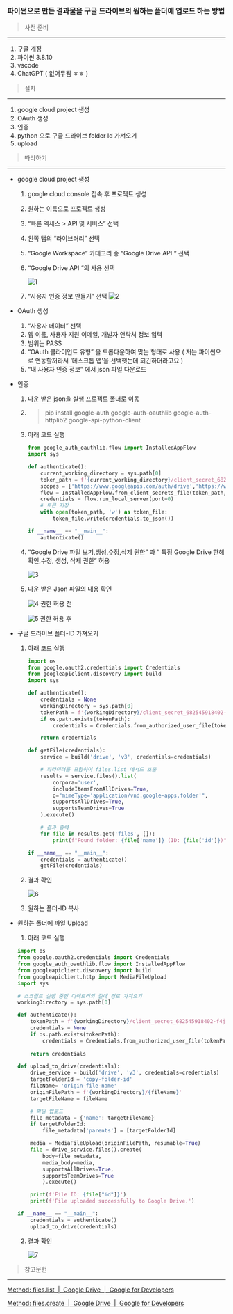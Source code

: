 ### 파이썬으로 만든 결과물을 구글 드라이브의 원하는 폴더에 업로드 하는 방법

> 사전 준비
> 

---

1. 구글 계정
2. 파이썬 3.8.10
3. vscode 
4. ChatGPT ( 없어두됨 ㅎㅎ )

> 절차
> 

---

1. google cloud project 생성
2. OAuth 생성
3. 인증
4. python 으로 구글 드라이브  folder Id 가져오기
5. upload

> 따라하기
> 

---

- google cloud project 생성
    1. google cloud console 접속 후 프로젝트 생성
    2. 원하는 이름으로 프로젝트 생성
    3. “빠른 엑세스 > API 및 서비스” 선택
    4. 왼쪽 탭의 “라이브러리” 선택
    5. “Google Workspace” 카테고리 중 “Google Drive API “ 선택
    6. “Google Drive API “의  사용 선택
    
        ![1](https://github.com/baaaaaaaaaaaaam/google_drive_upload/assets/57000871/c4a35971-4855-48ad-91a6-f69e061fd3e2)
    7. “사용자 인증 정보 만들기” 선택
        ![2](https://github.com/baaaaaaaaaaaaam/google_drive_upload/assets/57000871/69cacd19-6832-457a-ae99-17a060ee11f6)
        
- OAuth 생성
    1. “사용자 데이터” 선택
    2. 앱 이름, 사용자 지원 이메일, 개발자 연락처 정보 입력
    3. 범위는 PASS
    4. “OAuth 클라이언트 유형” 을 드롭다운하여 맞는 형태로 사용 ( 저는 파이썬으로 연동할꺼라서 ‘데스크톱 앱’을 선택햇는데 되긴하더라고요 )
    5. “내 사용자 인증 정보” 에서 json 파일 다운로드
- 인증
    1. 다운 받은 json을 실행 프로젝트 폴더로 이동
    2. > pip install google-auth google-auth-oauthlib google-auth-httplib2 google-api-python-client
    3. 아래 코드 실행
        
        ```python
        from google_auth_oauthlib.flow import InstalledAppFlow
        import sys
        
        def authenticate():
            current_working_directory = sys.path[0]
            token_path = f'{current_working_directory}/client_secret_682545918402-f4jk0qls9593q517prjasj1rf85l3841.apps.googleusercontent.com.json'
            scopes = ['https://www.googleapis.com/auth/drive','https://www.googleapis.com/auth/drive.file']
            flow = InstalledAppFlow.from_client_secrets_file(token_path, scopes)
            credentials = flow.run_local_server(port=0)
            # 토큰 저장
            with open(token_path, 'w') as token_file:
                token_file.write(credentials.to_json())
        
        if __name__ == "__main__":
            authenticate()
        ```
        
    4. “Google Drive 파일 보기,생성,수정,삭제 권한” 과 “ 특정 Google Drive 한해 확인,수정, 생성, 삭제 권한” 허용
        
        ![3](https://github.com/baaaaaaaaaaaaam/google_drive_upload/assets/57000871/65471691-e68c-41d3-965a-e30e28ca3365)

        
    5. 다운 받은 Json 파일의 내용 확인
        
        ![4](https://github.com/baaaaaaaaaaaaam/google_drive_upload/assets/57000871/30369c94-b257-4160-8d19-7bcface6334d)
        권한 허용 전
        
        ![5](https://github.com/baaaaaaaaaaaaam/google_drive_upload/assets/57000871/9e0efee4-ca5a-46f1-ade9-4ce59d2da1e4)
        권한 허용 후
        
- 구글 드라이브 폴더-ID 가져오기
    1. 아래 코드 실행
        
        ```python
        import os
        from google.oauth2.credentials import Credentials
        from googleapiclient.discovery import build
        import sys
        
        def authenticate():
            credentials = None
            workingDirectory = sys.path[0]
            tokenPath = f'{workingDirectory}/client_secret_682545918402-f4jk0qls9593q517prjasj1rf85l3841.apps.googleusercontent.com.json'
            if os.path.exists(tokenPath):
                credentials = Credentials.from_authorized_user_file(tokenPath)
        
            return credentials
        
        def getFile(credentials):
            service = build('drive', 'v3', credentials=credentials)
        
            # 파라미터를 포함하여 files.list 메서드 호출
            results = service.files().list(
                corpora='user',
                includeItemsFromAllDrives=True,
                q="mimeType='application/vnd.google-apps.folder'",
                supportsAllDrives=True,
                supportsTeamDrives=True
            ).execute()
        
            # 결과 출력
            for file in results.get('files', []):
                print(f"Found folder: {file['name']} (ID: {file['id']})")
        
        if __name__ == "__main__":
            credentials = authenticate()
            getFile(credentials)
        ```
        
    2. 결과 확인
        
        ![6](https://github.com/baaaaaaaaaaaaam/google_drive_upload/assets/57000871/c61eb79f-69f8-4b9a-a86d-65c1564fc345)

        
    3. 원하는 폴더-ID 복사 
- 원하는 폴더에 파일  Upload
    1. 아래 코드 실행
    
    ```python
    import os
    from google.oauth2.credentials import Credentials
    from google_auth_oauthlib.flow import InstalledAppFlow
    from googleapiclient.discovery import build
    from googleapiclient.http import MediaFileUpload
    import sys
    
    # 스크립트 실행 중인 디렉토리의 절대 경로 가져오기
    workingDirectory = sys.path[0]
    
    def authenticate():
        tokenPath = f'{workingDirectory}/client_secret_682545918402-f4jk0qls9593q517prjasj1rf85l3841.apps.googleusercontent.com.json'
        credentials = None
        if os.path.exists(tokenPath):
            credentials = Credentials.from_authorized_user_file(tokenPath)
        
        return credentials
    
    def upload_to_drive(credentials):
        drive_service = build('drive', 'v3', credentials=credentials)
        targetFolderId = 'copy-folder-id'
        fileName= 'origin-file-name'
        originFilePath = f'{workingDirectory}/{fileName}'
        targetFileName = fileName
    
        # 파일 업로드
        file_metadata = {'name': targetFileName}
        if targetFolderId:
            file_metadata['parents'] = [targetFolderId]
    
        media = MediaFileUpload(originFilePath, resumable=True)
        file = drive_service.files().create(
            body=file_metadata, 
            media_body=media,
            supportsAllDrives=True,
            supportsTeamDrives=True
            ).execute()
    
        print(f'File ID: {file["id"]}')
        print(f'File uploaded successfully to Google Drive.')
    
    if __name__ == "__main__":
        credentials = authenticate()
        upload_to_drive(credentials)
    ```
    
    2.  결과 확인
        
        ![7](https://github.com/baaaaaaaaaaaaam/google_drive_upload/assets/57000871/075965ce-8076-4ee0-9ea7-49758f9f3fc8)

        

> 참고문헌
> 

---

[Method: files.list  |  Google Drive  |  Google for Developers](https://developers.google.com/drive/api/reference/rest/v3/files/list?hl=ko)

[Method: files.create  |  Google Drive  |  Google for Developers](https://developers.google.com/drive/api/reference/rest/v3/files/create?hl=ko)